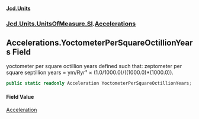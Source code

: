 #### [Jcd.Units](index.md 'index')
### [Jcd.Units.UnitsOfMeasure.SI](Jcd.Units.UnitsOfMeasure.SI.md 'Jcd.Units.UnitsOfMeasure.SI').[Accelerations](Accelerations.md 'Jcd.Units.UnitsOfMeasure.SI.Accelerations')

## Accelerations.YoctometerPerSquareOctillionYears Field

yoctometer per square octillion years defined such that: zeptometer per square septillion years = ym/Ryr² × (1.0/1000.0)/((1000.0)*(1000.0)).

```csharp
public static readonly Acceleration YoctometerPerSquareOctillionYears;
```

#### Field Value
[Acceleration](Acceleration.md 'Jcd.Units.UnitTypes.Acceleration')